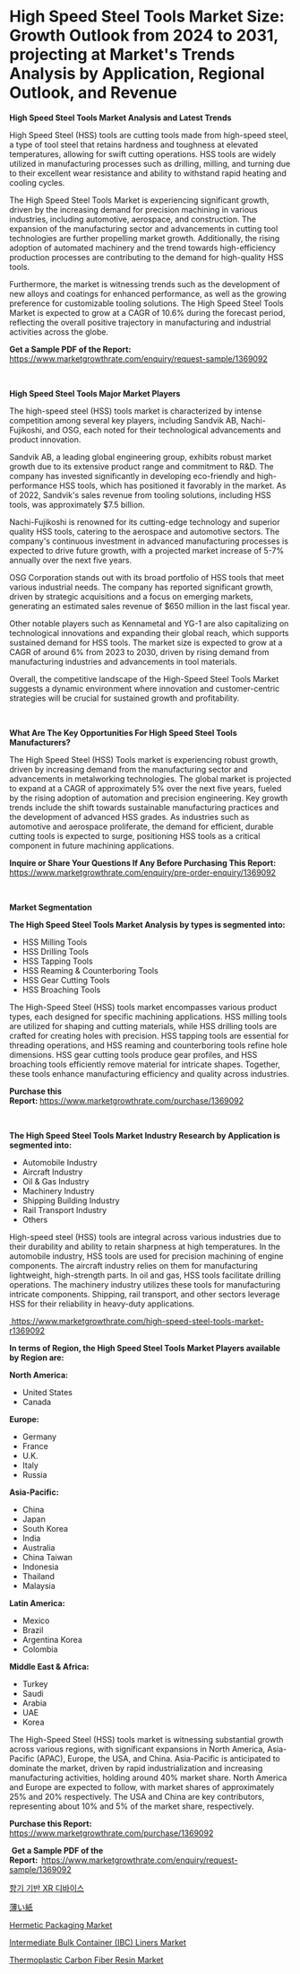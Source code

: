 <p><h1>High Speed Steel Tools Market Size: Growth Outlook from 2024 to 2031, projecting at Market's Trends Analysis by Application, Regional Outlook, and Revenue</h1></p><p><strong>High Speed Steel Tools Market Analysis and Latest Trends</strong></p>
<p><p>High Speed Steel (HSS) tools are cutting tools made from high-speed steel, a type of tool steel that retains hardness and toughness at elevated temperatures, allowing for swift cutting operations. HSS tools are widely utilized in manufacturing processes such as drilling, milling, and turning due to their excellent wear resistance and ability to withstand rapid heating and cooling cycles.</p><p>The High Speed Steel Tools Market is experiencing significant growth, driven by the increasing demand for precision machining in various industries, including automotive, aerospace, and construction. The expansion of the manufacturing sector and advancements in cutting tool technologies are further propelling market growth. Additionally, the rising adoption of automated machinery and the trend towards high-efficiency production processes are contributing to the demand for high-quality HSS tools.</p><p>Furthermore, the market is witnessing trends such as the development of new alloys and coatings for enhanced performance, as well as the growing preference for customizable tooling solutions. The High Speed Steel Tools Market is expected to grow at a CAGR of 10.6% during the forecast period, reflecting the overall positive trajectory in manufacturing and industrial activities across the globe.</p></p>
<p><strong>Get a Sample PDF of the Report:&nbsp;</strong> <a href="https://www.marketgrowthrate.com/enquiry/request-sample/1369092">https://www.marketgrowthrate.com/enquiry/request-sample/1369092</a></p>
<p>&nbsp;</p>
<p><strong>High Speed Steel Tools Major Market Players</strong></p>
<p><p>The high-speed steel (HSS) tools market is characterized by intense competition among several key players, including Sandvik AB, Nachi-Fujikoshi, and OSG, each noted for their technological advancements and product innovation. </p><p>Sandvik AB, a leading global engineering group, exhibits robust market growth due to its extensive product range and commitment to R&D. The company has invested significantly in developing eco-friendly and high-performance HSS tools, which has positioned it favorably in the market. As of 2022, Sandvik's sales revenue from tooling solutions, including HSS tools, was approximately $7.5 billion.</p><p>Nachi-Fujikoshi is renowned for its cutting-edge technology and superior quality HSS tools, catering to the aerospace and automotive sectors. The company's continuous investment in advanced manufacturing processes is expected to drive future growth, with a projected market increase of 5-7% annually over the next five years.</p><p>OSG Corporation stands out with its broad portfolio of HSS tools that meet various industrial needs. The company has reported significant growth, driven by strategic acquisitions and a focus on emerging markets, generating an estimated sales revenue of $650 million in the last fiscal year.</p><p>Other notable players such as Kennametal and YG-1 are also capitalizing on technological innovations and expanding their global reach, which supports sustained demand for HSS tools. The market size is expected to grow at a CAGR of around 6% from 2023 to 2030, driven by rising demand from manufacturing industries and advancements in tool materials. </p><p>Overall, the competitive landscape of the High-Speed Steel Tools Market suggests a dynamic environment where innovation and customer-centric strategies will be crucial for sustained growth and profitability.</p></p>
<p>&nbsp;</p>
<p><strong>What Are The Key Opportunities For High Speed Steel Tools Manufacturers?</strong></p>
<p><p>The High Speed Steel (HSS) Tools market is experiencing robust growth, driven by increasing demand from the manufacturing sector and advancements in metalworking technologies. The global market is projected to expand at a CAGR of approximately 5% over the next five years, fueled by the rising adoption of automation and precision engineering. Key growth trends include the shift towards sustainable manufacturing practices and the development of advanced HSS grades. As industries such as automotive and aerospace proliferate, the demand for efficient, durable cutting tools is expected to surge, positioning HSS tools as a critical component in future machining applications.</p></p>
<p><strong>Inquire or Share Your Questions If Any Before Purchasing This Report:</strong> <a href="https://www.marketgrowthrate.com/enquiry/pre-order-enquiry/1369092">https://www.marketgrowthrate.com/enquiry/pre-order-enquiry/1369092</a></p>
<p>&nbsp;</p>
<p><strong>Market Segmentation</strong></p>
<p><strong>The High Speed Steel Tools Market Analysis by types is segmented into:</strong></p>
<p><ul><li>HSS Milling Tools</li><li>HSS Drilling Tools</li><li>HSS Tapping Tools</li><li>HSS Reaming & Counterboring Tools</li><li>HSS Gear Cutting Tools</li><li>HSS Broaching Tools</li></ul></p>
<p><p>The High-Speed Steel (HSS) tools market encompasses various product types, each designed for specific machining applications. HSS milling tools are utilized for shaping and cutting materials, while HSS drilling tools are crafted for creating holes with precision. HSS tapping tools are essential for threading operations, and HSS reaming and counterboring tools refine hole dimensions. HSS gear cutting tools produce gear profiles, and HSS broaching tools efficiently remove material for intricate shapes. Together, these tools enhance manufacturing efficiency and quality across industries.</p></p>
<p><strong>Purchase this Report:&nbsp;</strong><a href="https://www.marketgrowthrate.com/purchase/1369092">https://www.marketgrowthrate.com/purchase/1369092</a></p>
<p>&nbsp;</p>
<p><strong>The High Speed Steel Tools Market Industry Research by Application is segmented into:</strong></p>
<p><ul><li>Automobile Industry</li><li>Aircraft Industry</li><li>Oil & Gas Industry</li><li>Machinery Industry</li><li>Shipping Building Industry</li><li>Rail Transport Industry</li><li>Others</li></ul></p>
<p><p>High-speed steel (HSS) tools are integral across various industries due to their durability and ability to retain sharpness at high temperatures. In the automobile industry, HSS tools are used for precision machining of engine components. The aircraft industry relies on them for manufacturing lightweight, high-strength parts. In oil and gas, HSS tools facilitate drilling operations. The machinery industry utilizes these tools for manufacturing intricate components. Shipping, rail transport, and other sectors leverage HSS for their reliability in heavy-duty applications.</p></p>
<p><a href="https://www.marketgrowthrate.com/high-speed-steel-tools-market-r1369092">&nbsp;https://www.marketgrowthrate.com/high-speed-steel-tools-market-r1369092</a></p>
<p><strong>In terms of Region, the High Speed Steel Tools Market Players available by Region are:</strong></p>
<p>
    <p> <strong> North America: </strong>
        <ul>
            <li>United States</li>
            <li>Canada</li>
        </ul>
        </p> 
    <p> <strong> Europe: </strong>
        <ul>
            <li>Germany</li>
            <li>France</li>
            <li>U.K.</li>
            <li>Italy</li>
            <li>Russia</li>
        </ul>
        </p> 
    <p> <strong> Asia-Pacific: </strong>
        <ul>
            <li>China</li>
            <li>Japan</li>
            <li>South Korea</li>
            <li>India</li>
            <li>Australia</li>
            <li>China Taiwan</li>
            <li>Indonesia</li>
            <li>Thailand</li>
            <li>Malaysia</li>
        </ul>
        </p> 
    <p> <strong> Latin America: </strong>
        <ul>
            <li>Mexico</li>
            <li>Brazil</li>
            <li>Argentina Korea</li>
            <li>Colombia</li>
        </ul>
        </p> 
    <p> <strong> Middle East & Africa: </strong>
        <ul>
            <li>Turkey</li>
            <li>Saudi</li>
            <li>Arabia</li>
            <li>UAE</li>
            <li>Korea</li>
        </ul>
    </p>
    </p>
<p><p>The High-Speed Steel (HSS) tools market is witnessing substantial growth across various regions, with significant expansions in North America, Asia-Pacific (APAC), Europe, the USA, and China. Asia-Pacific is anticipated to dominate the market, driven by rapid industrialization and increasing manufacturing activities, holding around 40% market share. North America and Europe are expected to follow, with market shares of approximately 25% and 20% respectively. The USA and China are key contributors, representing about 10% and 5% of the market share, respectively.</p></p>
<p><strong>Purchase this Report: </strong><a href="https://www.marketgrowthrate.com/purchase/1369092">https://www.marketgrowthrate.com/purchase/1369092</a></p>
<p>&nbsp;<strong>Get a Sample PDF of the Report:&nbsp;&nbsp;</strong><a href="https://www.marketgrowthrate.com/enquiry/request-sample/1369092">https://www.marketgrowthrate.com/enquiry/request-sample/1369092</a></p>
<p><strong></strong></p>
<p><p><a href="https://medium.com/@hubertstyenger6685/%ED%96%A5%EA%B8%B0-%EA%B8%B0%EB%B0%98-xr-%EC%9E%A5%EC%B9%98-%EC%8B%9C%EC%9E%A5-%EC%A0%90%EC%9C%A0%EC%9C%A8-%EA%B7%9C%EB%AA%A8-%ED%8A%B8%EB%A0%8C%EB%93%9C-%EC%82%B0%EC%97%85-%EB%B6%84%EC%84%9D-%EB%B3%B4%EA%B3%A0%EC%84%9C-%EC%9C%A0%ED%98%95%EB%B3%84-%EC%B5%9C%EC%A2%85-%EC%82%AC%EC%9A%A9%EB%B3%84-%EC%83%81%EC%97%85%EC%9A%A9-%EC%86%8C%EB%B9%84%EC%9E%90-%EC%82%B0%EC%97%85%EC%9A%A9-%EA%B8%B0%ED%83%80-%EC%A7%80%EC%97%AD%EB%B3%84-%EC%84%B8%EB%B6%84%ED%99%94-%EC%98%88%EC%B8%A1-2024-2031-a570fa519a2c?postPublishedType=repub">향기 기반 XR 디바이스</a></p><p><a href="https://medium.com/@aminohtc4/%E8%96%84%E7%B4%99%E5%B8%82%E5%A0%B4%E3%81%AE%E9%80%B2%E5%8C%96-%E3%82%B0%E3%83%AD%E3%83%BC%E3%83%90%E3%83%AB%E3%83%88%E3%83%AC%E3%83%B3%E3%83%89%E3%81%A8%E5%9C%B0%E5%9F%9F%E3%81%AE%E3%83%80%E3%82%A4%E3%83%8A%E3%83%9F%E3%82%AF%E3%82%B9-2024-2031-e6987801e428?postPublishedType=repub">薄い紙</a></p><p><a href="https://www.linkedin.com/pulse/hermetic-packaging-market-global-regional-analysis-focus-region-jlumf?trackingId=flJqsg5FSs65R6ytIiZWhA%3D%3D">Hermetic Packaging Market</a></p><p><a href="https://github.com/RoseBoyd475/Market-Research-Report-List-1/blob/main/intermediate-bulk-container-ibc-liners-market.md">Intermediate Bulk Container (IBC) Liners Market</a></p><p><a href="https://issuu.com/reportprime-2/docs/thermoplastic-carbon-fiber-resin-ma_c561db0e8e0e63">Thermoplastic Carbon Fiber Resin Market</a></p></p>